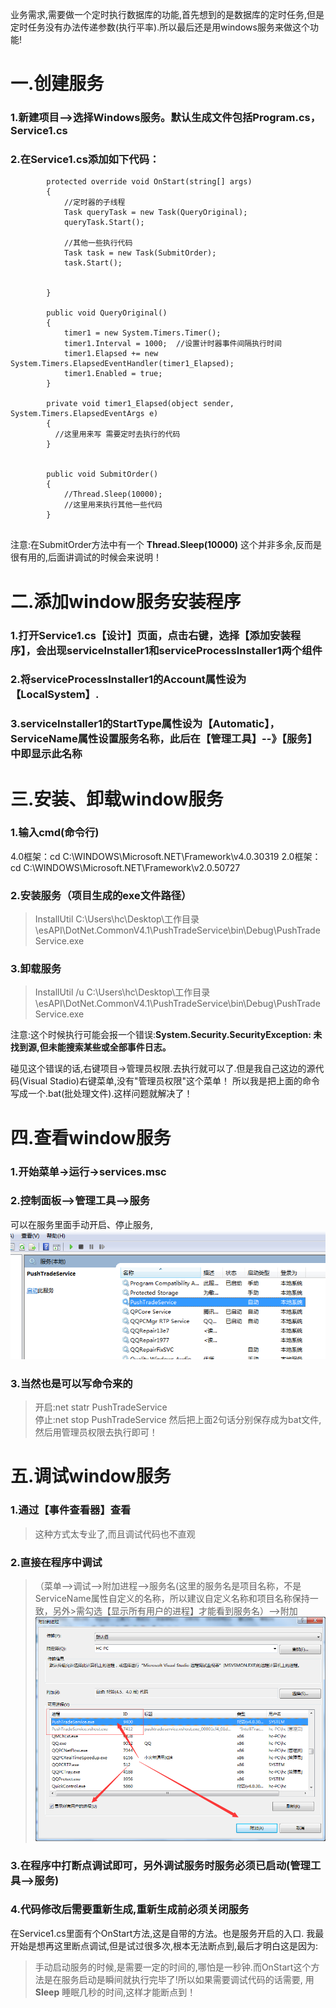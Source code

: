 业务需求,需要做一个定时执行数据库的功能,首先想到的是数据库的定时任务,但是定时任务没有办法传递参数(执行平率).所以最后还是用windows服务来做这个功能!

# 一.创建服务
### 1.新建项目-->选择Windows服务。默认生成文件包括Program.cs，Service1.cs
### 2.在Service1.cs添加如下代码：
```
        protected override void OnStart(string[] args)
        {
            //定时器的子线程
            Task queryTask = new Task(QueryOriginal);
            queryTask.Start();
            
            //其他一些执行代码
            Task task = new Task(SubmitOrder);
            task.Start();


        }
        
        public void QueryOriginal()
        {
            timer1 = new System.Timers.Timer();
            timer1.Interval = 1000;  //设置计时器事件间隔执行时间
            timer1.Elapsed += new System.Timers.ElapsedEventHandler(timer1_Elapsed);
            timer1.Enabled = true;
        }
        
        private void timer1_Elapsed(object sender, System.Timers.ElapsedEventArgs e)
        {
          //这里用来写 需要定时去执行的代码
        }
        
        
        public void SubmitOrder()
        {
            //Thread.Sleep(10000);
            //这里用来执行其他一些代码
        }
        
```
注意:在SubmitOrder方法中有一个 **Thread.Sleep(10000)** 这个并非多余,反而是很有用的,后面讲调试的时候会来说明！



# 二.添加window服务安装程序
### 1.打开Service1.cs【设计】页面，点击右键，选择【添加安装程序】，会出现serviceInstaller1和serviceProcessInstaller1两个组件
### 2.将serviceProcessInstaller1的Account属性设为【LocalSystem】.
### 3.serviceInstaller1的StartType属性设为【Automatic】，ServiceName属性设置服务名称，此后在【管理工具】--》【服务】中即显示此名称


# 三.安装、卸载window服务
### 1.输入cmd(命令行)
 4.0框架：cd C:\WINDOWS\Microsoft.NET\Framework\v4.0.30319
 2.0框架：cd C:\WINDOWS\Microsoft.NET\Framework\v2.0.50727
### 2.安装服务（项目生成的exe文件路径）
>InstallUtil  C:\Users\hc\Desktop\工作目录\esAPI\DotNet.CommonV4.1\PushTradeService\bin\Debug\PushTradeService.exe
### 3.卸载服务
>InstallUtil  /u  C:\Users\hc\Desktop\工作目录\esAPI\DotNet.CommonV4.1\PushTradeService\bin\Debug\PushTradeService.exe

注意:这个时候执行可能会报一个错误:**System.Security.SecurityException: 未找到源,但未能搜索某些或全部事件日志。**

碰见这个错误的话,右键项目->管理员权限.去执行就可以了.但是我自己这边的源代码(Visual Stadio)右键菜单,没有"管理员权限"这个菜单！
所以我是把上面的命令写成一个.bat(批处理文件).这样问题就解决了！

# 四.查看window服务
### 1.开始菜单->运行->services.msc
### 2.控制面板-->管理工具-->服务
可以在服务里面手动开启、停止服务,
![查看服务](查看服务.png)

### 3.当然也是可以写命令来的
>开启:net statr PushTradeService</br>
>停止:net stop PushTradeService
然后把上面2句话分别保存成为bat文件,然后用管理员权限去执行即可！


# 五.调试window服务
### 1.通过【事件查看器】查看
>这种方式太专业了,而且调试代码也不直观

### 2.直接在程序中调试
>（菜单-->调试-->附加进程-->服务名(这里的服务名是项目名称，不是ServiceName属性自定义的名称，所以建议自定义名称和项目名称保持一致，另外>需勾选【显示所有用户的进程】才能看到服务名）-->附加
![附加到进程](附加到进程.png)

### 3.在程序中打断点调试即可，另外调试服务时服务必须已启动(管理工具-->服务)

### 4.代码修改后需要重新生成,重新生成前必须关闭服务

在Service1.cs里面有个OnStart方法,这是自带的方法。也是服务开启的入口.
我最开始是想再这里断点调试,但是试过很多次,根本无法断点到,最后才明白这是因为:</br>
>手动启动服务的时候,是需要一定的时间的,哪怕是一秒钟.而OnStart这个方法是在服务启动是瞬间就执行完毕了!所以如果需要调试代码的话需要,
>用 **Sleep** 睡眠几秒的时间,这样才能断点到！

